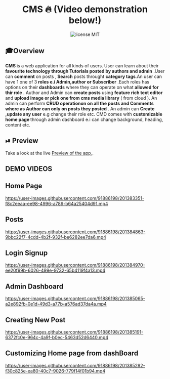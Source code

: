 <div align="center">
	<h1>CMS 🔥 (Video demonstration below!)</h1>
</div>
<div align="center">
	<img src="https://img.shields.io/badge/License-MIT-%230F2A5F" alt="license MIT">
</div>

## 🎓Overview

<div>
	<b > CMS </b> is a web application for all kinds of users. User can learn about their <b>favourite technology through Tutorials posted by authors and admin</b> .User can <b>comment</b> on posts ,<b> Search</b> posts throught <b> category tags</b>.An user can have 1 one of 3<b> roles e.i Admin,author or Subscriber</b> .Each roles has options on their<b> dashboards</b> where they can operate on what <b> allowed for thir role</b/> . Author and Admin can <b> create posts</b> using <b>feature rich text editor</b> and <b>upload image or pick one from cms media library</b> ( from cloud ). An admin can perform <b> CRUD operationon on all the posts and Comments where as Author can only on posts they posted  </b>  . An admin can <b> Create ,update any user</b> e.g change their role etc. CMD comes with <b> customizable home page  </b> through admin dashboard e.i can change background, heading, content etc. 

</div>


## ⏯ Preview

Take a look at the live <a href="https://client-pi-sandy.vercel.app/" target="_blank">Preview of the app.</a>.

## DEMO VIDEOS 
## Home Page
https://user-images.githubusercontent.com/91886198/201383351-f8c2eeaa-ee98-4996-a789-b64a25404d91.mp4

## Posts
https://user-images.githubusercontent.com/91886198/201384863-9bbc22f7-4cdd-4b2f-932f-be6282ee7da6.mp4

## Login Signup 
https://user-images.githubusercontent.com/91886198/201384970-ee20f99b-6026-499e-9732-65b4119f4a13.mp4

## Admin Dashboard
https://user-images.githubusercontent.com/91886198/201385065-a2e892fb-0e1d-49d3-a77b-a576ad37da4a.mp4

## Creating New Post
https://user-images.githubusercontent.com/91886198/201385191-6372fc0e-964c-4a9f-b0ec-5463d52d6440.mp4

## Customizing Home page from dashBoard
https://user-images.githubusercontent.com/91886198/201385282-f30c825e-ea80-40c7-9026-779f14f01b94.mp4













